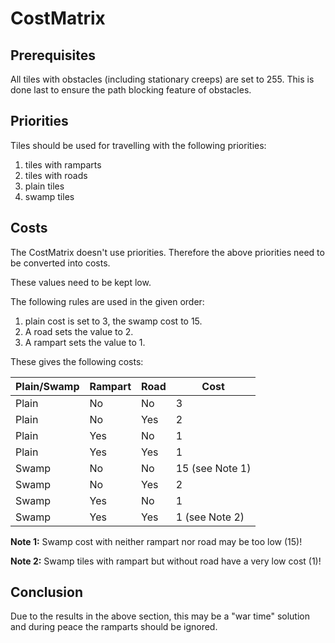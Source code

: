 # CostMatrix

## Prerequisites

All tiles with obstacles (including stationary creeps) are set to 255. This is done last to ensure the path blocking feature of obstacles.

## Priorities

Tiles should be used for travelling with the following priorities:

1. tiles with ramparts
1. tiles with roads
1. plain tiles
1. swamp tiles

## Costs

The CostMatrix doesn't use priorities. Therefore the above priorities need to be converted into costs.

These values need to be kept low.

The following rules are used in the given order:
1. plain cost is set to 3, the swamp cost to 15.
1. A road sets the value to 2.
1. A rampart sets the value to 1.

These gives the following costs:

| Plain/Swamp | Rampart | Road | Cost |
| --- | --- | --- | --- |
| Plain | No | No | 3 |
| Plain | No | Yes | 2 |
| Plain | Yes | No | 1 |
| Plain | Yes | Yes | 1 |
| Swamp | No | No | 15 (see Note 1)|
| Swamp | No | Yes | 2 |
| Swamp | Yes | No | 1 |
| Swamp | Yes | Yes | 1 (see Note 2) |

**Note 1:** Swamp cost with neither rampart nor road may be too low (15)!

**Note 2:** Swamp tiles with rampart but without road have a very low cost (1)!

## Conclusion

Due to the results in the above section, this may be a "war time" solution and during peace the ramparts should be ignored.